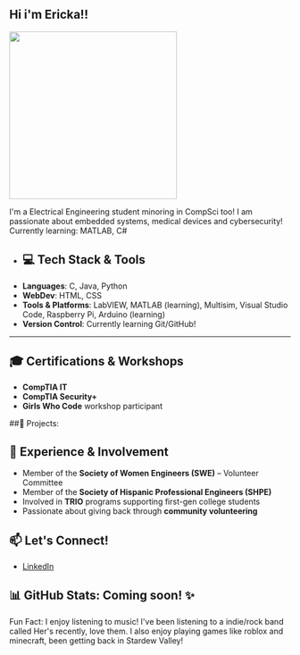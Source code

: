 ## Hi i'm Ericka!!

<img src="https://user-images.githubusercontent.com/74038190/236119160-976a0405-caa7-470c-9356-16d43402ea0a.gif" width="300">

I'm a Electrical Engineering student minoring in CompSci too!
I am passionate about embedded systems, medical devices and cybersecurity!  
Currently learning: MATLAB, C#


- ## 💻 Tech Stack & Tools
- **Languages**: C, Java, Python
- **WebDev**: HTML, CSS
- **Tools & Platforms**: LabVIEW, MATLAB (learning), Multisim, Visual Studio Code, Raspberry Pi, Arduino (learning)
- **Version Control**: Currently learning Git/GitHub!

---

## 🎓 Certifications & Workshops
- **CompTIA IT**
- **CompTIA Security+**
- **Girls Who Code** workshop participant

##🚀 Projects:

## 💼 Experience & Involvement
- Member of the **Society of Women Engineers (SWE)** – Volunteer Committee
- Member of the **Society of Hispanic Professional Engineers (SHPE)**
- Involved in **TRIO** programs supporting first-gen college students
- Passionate about giving back through **community volunteering**


## 📫 Let's Connect!
- [LinkedIn](https://www.linkedin.com/in/ericka-monsivais-segundo/)

## 📊 GitHub Stats: Coming soon! ✨ 

Fun Fact: I enjoy listening to music! I've been listening to a indie/rock band called Her's recently, love them. I also enjoy playing games like roblox and minecraft, been getting back in Stardew Valley!


